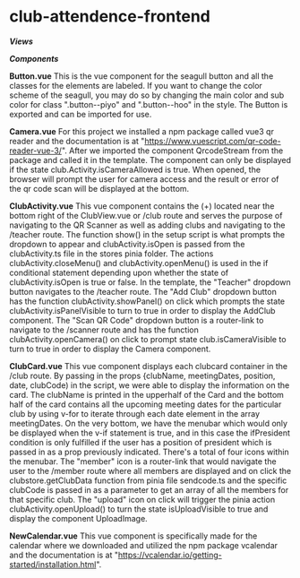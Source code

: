 # club-attendence-frontend

***Views***

***Components***

**Button.vue**
This is the vue component for the seagull button and all the classes for the elements are labeled. If you want to change the color scheme of the seagull, you may do so by changing the main color and sub color for class ".button--piyo" and ".button--hoo" in the style. The Button is exported and can be imported for use.

**Camera.vue**
For this project we installed a npm package called vue3 qr reader and the documentation is at "https://www.vuescript.com/qr-code-reader-vue-3/". After we imported the component QrcodeStream from the package and called it in the template. The component can only be displayed if the state club.Activity.isCameraAllowed is true. When opened, the browser will prompt the user for camera access and the result or error of the qr code scan will be displayed at the bottom.

**ClubActivity.vue**
This vue component contains the (+) located near the bottom right of the ClubView.vue or /club route and serves the purpose of navigating to the QR Scanner as well as adding clubs and navigating to the /teacher route. The function show() in the setup script is what prompts the dropdown to appear and clubActivity.isOpen is passed from the clubActivity.ts file in the stores pinia folder. The actions clubActivity.closeMenu() and clubActivity.openMenu() is used in the if conditional statement depending upon whether the state of clubActivity.isOpen is true or false. In the template, the "Teacher" dropdown button navigates to the /teacher route. The "Add Club" dropdown button has the function clubActivity.showPanel() on click which prompts the state clubActivity.isPanelVisible to turn to true in order to display the AddClub component. The "Scan QR Code" dropdown button is a router-link to navigate to the /scanner route and has the function clubActivity.openCamera() on click to prompt state club.isCameraVisible to turn to true in order to display the Camera component.

**ClubCard.vue**
This vue component displays each clubcard container in the /club route. By passing in the props {clubName, meetingDates, position, date, clubCode) in the script, we were able to display the information on the card. The clubName is printed in the upperhalf of the Card and the bottom half of the card contains all the upcoming meeting dates for the particular club by using v-for to iterate through each date element in the array meetingDates. On the very bottom, we have the menubar which would only be displayed when the v-if statement is true, and in this case the ifPresident condition is only fulfilled if the user has a position of president which is passed in as a prop previously indicated. There's a total of four icons within the menubar. The "member" icon is a router-link that would navigate the user to the /member route where all members are displayed and on click the clubstore.getClubData function from pinia file sendcode.ts and the specific clubCode is passed in as a parameter to get an array of all the members for that specific club. The "upload" icon on click will trigger the pinia action clubActivity.openUpload() to turn the state isUploadVisible to true and display the component UploadImage.

**NewCalendar.vue**
This vue component is specifically made for the calendar where we downloaded and utilized the npm package vcalendar and the documentation is at "https://vcalendar.io/getting-started/installation.html". 
